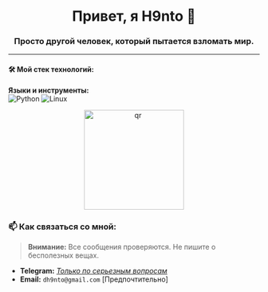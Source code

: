
<h1 align="center">Привет, я H9nto 👋</h1>
<h3 align="center">Просто другой человек, который пытается взломать мир.</h3>


</p>

---

#### 🛠️ Мой стек технологий:
**Языки и инструменты:**  
![Python](https://img.shields.io/badge/-Python-black?style=flat-square&logo=Python)
![Linux](https://img.shields.io/badge/-Linux-black?style=flat-square&logo=linux)



 







<p align="center">
 <img width="200px" src="551850.png" alt="qr"/>
</p>


### 📫 Как связаться со мной:
> **Внимание:** Все сообщения проверяются. Не пишите о бесполезных вещах.


- **Telegram:** *[Только по серьезным вопросам](https://t.me/MrHento)*
- **Email:** `dh9nto@gmail.com` [Предпочтительно]

